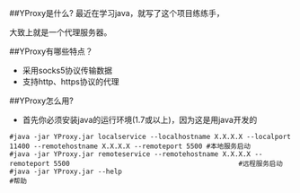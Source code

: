 
##YProxy是什么?
最近在学习java，就写了这个项目练练手，

大致上就是一个代理服务器。

##YProxy有哪些特点？

* 采用socks5协议传输数据
* 支持http、https协议的代理


##YProxy怎么用?

* 首先你必须安装java的运行环境(1.7或以上)，因为这是用java开发的

```
#java -jar YProxy.jar localservice --localhostname X.X.X.X --localport 11400 --remotehostname X.X.X.X --remoteport 5500 #本地服务启动
#java -jar YProxy.jar remoteservice --remotehostname X.X.X.X --remoteport 5500                                          #远程服务启动
#java -jar YProxy.jar --help                                             												#帮助
```
